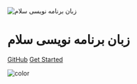 ![زبان برنامه نویسی سلام](../logo.svg)

# زبان برنامه نویسی سلام

[GitHub](https://github.com/SalamLang/Salam/)
[Get Started](#salam)

![color](#f0f0f0)
